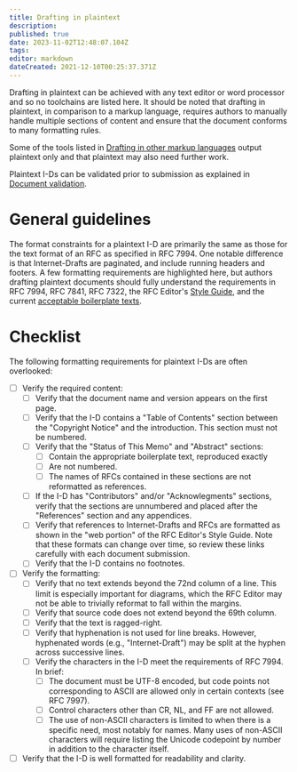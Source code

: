 ```yaml
---
title: Drafting in plaintext
description: 
published: true
date: 2023-11-02T12:48:07.104Z
tags: 
editor: markdown
dateCreated: 2021-12-10T00:25:37.371Z
---
```


Drafting in plaintext can be achieved with any text editor or word processor and so no toolchains are listed here.  It should be noted that drafting in plaintext, in comparison to a markup language, requires authors to manually handle multiple sections of content and ensure that the document conforms to many formatting rules.

Some of the tools listed in [Drafting in other markup languages](/drafting-in-other-markup-languages) output plaintext only and that plaintext may also need further work.

Plaintext I-Ds can be validated prior to submission as explained in [Document validation](/document-validation).

# General guidelines
The format constraints for a plaintext I-D are primarily the same as those for the text format of an RFC as specified in RFC 7994. One notable difference is that Internet-Drafts are paginated, and include running headers and footers. A few formatting requirements are highlighted here, but authors drafting plaintext documents should fully understand the requirements in RFC 7994, RFC 7841, RFC 7322, the RFC Editor's [Style Guide](https://www.rfc-editor.org/styleguide/), and the current [acceptable boilerplate texts](https://www.iab.org/documents/headers-boilerplate/).

# Checklist

The following formatting requirements for plaintext I-Ds are often overlooked:

- [ ] Verify the required content:
  - [ ] Verify that the document name and version appears on the first page.
  - [ ] Verify that the I-D contains a "Table of Contents" section between the "Copyright Notice" and the introduction. This section must not be numbered.
  - [ ] Verify that the "Status of This Memo" and "Abstract" sections:
    - [ ] Contain the appropriate boilerplate text, reproduced exactly
    - [ ] Are not numbered.
    - [ ] The names of RFCs contained in these sections are not reformatted as references.
  - [ ] If the I-D has "Contributors" and/or "Acknowlegments" sections, verify that the sections are unnumbered and placed after the "References" section and any appendices.
  - [ ] Verify that references to Internet-Drafts and RFCs are formatted as shown in the "web portion" of the RFC Editor's Style Guide. Note that these formats can change over time, so review these links carefully with each document submission.
  - [ ] Verify that the I-D contains no footnotes.
- [ ] Verify the formatting:
  - [ ] Verify that no text extends beyond the 72nd column of a line. This limit is especially important for diagrams, which the RFC Editor may not be able to trivially reformat to fall within the margins.
  - [ ] Verify that source code does not extend beyond the 69th column.
  - [ ] Verify that the text is ragged-right.
  - [ ] Verify that hyphenation is not used for line breaks. However, hyphenated words (e.g., "Internet-Draft") may be split at the hyphen across successive lines.
  - [ ] Verify the characters in the I-D meet the requirements of RFC 7994. In brief:
    - [ ] The document must be UTF-8 encoded, but code points not corresponding to ASCII are allowed only in certain contexts (see RFC 7997). 
    - [ ] Control characters other than CR, NL, and FF are not allowed. 
    - [ ] The use of non-ASCII characters is limited to when there is a specific need, most notably for names. Many uses of non-ASCII characters will require listing the Unicode codepoint by number in addition to the character itself.
- [ ] Verify that the I-D is well formatted for readability and clarity.
